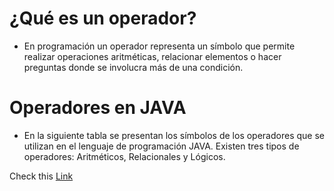 # ¿Qué es un operador?

- En programación un operador representa un símbolo que permite realizar operaciones aritméticas, relacionar elementos o hacer preguntas donde se involucra más de una condición.

# Operadores en JAVA

- En la siguiente tabla se presentan los símbolos de los operadores que se utilizan en el lenguaje de programación JAVA. Existen tres tipos de operadores: Aritméticos, Relacionales y Lógicos.

Check this [Link](https://javadesdecero.es/basico/operadores-en-java-ejemplos/)
